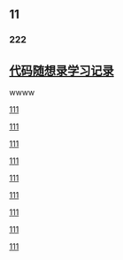 

## 11


### 222

<h2><a href="{% post_url 2023-11-07-exer-dmxsl %}">代码随想录学习记录</a></h2>

wwww

<a href="./_posts/aa.md">111</a>

<a href="/_posts/aa.md">111</a>

<a href="./_posts/aa.html">111</a>

<a href="/learn/_posts/aa.html">111</a>

<a href="/learn/_posts/aa.md">111</a>

<a href="./learn/_posts/aa.html">111</a>

<a href="./learn/_posts/aa.md">111</a>

<a href="/_posts/aa.html">111</a>

<a href="./_posts/aa.md">111</a>